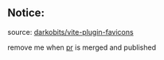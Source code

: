 ## Notice:
source: [darkobits/vite-plugin-favicons](https://github.com/darkobits/vite-plugin-favicons)

remove me when [pr](https://github.com/darkobits/vite-plugin-favicons/pull/4) is merged and published